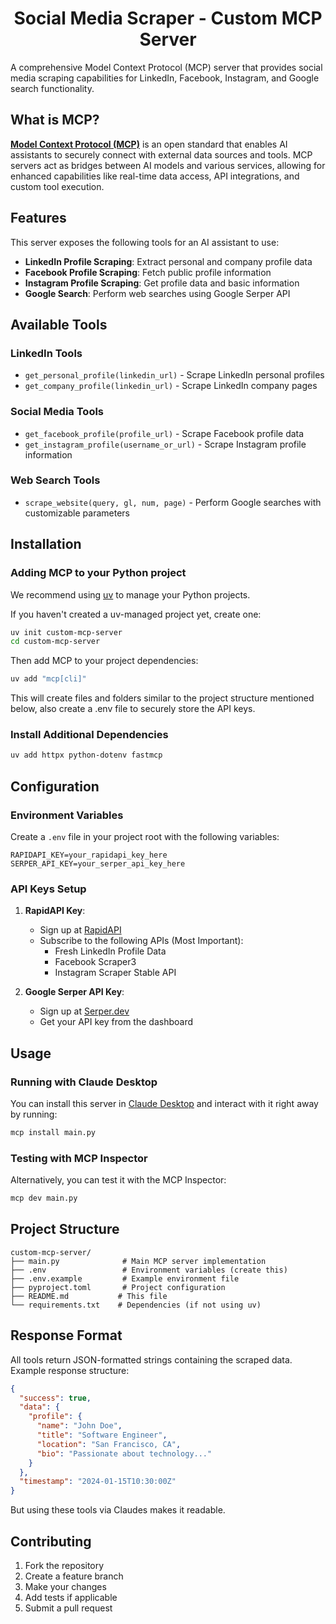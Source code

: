 <div align="center">

# Social Media Scraper - Custom MCP Server

</div>

A comprehensive Model Context Protocol (MCP) server that provides social media scraping capabilities for LinkedIn, Facebook, Instagram, and Google search functionality.

## What is MCP?

**[Model Context Protocol (MCP)](https://modelcontextprotocol.io/introduction)** is an open standard that enables AI assistants to securely connect with external data sources and tools. MCP servers act as bridges between AI models and various services, allowing for enhanced capabilities like real-time data access, API integrations, and custom tool execution.

## Features
This server exposes the following tools for an AI assistant to use:
- **LinkedIn Profile Scraping**: Extract personal and company profile data
- **Facebook Profile Scraping**: Fetch public profile information
- **Instagram Profile Scraping**: Get profile data and basic information
- **Google Search**: Perform web searches using Google Serper API

## Available Tools

### LinkedIn Tools
- `get_personal_profile(linkedin_url)` - Scrape LinkedIn personal profiles
- `get_company_profile(linkedin_url)` - Scrape LinkedIn company pages

### Social Media Tools
- `get_facebook_profile(profile_url)` - Scrape Facebook profile data
- `get_instagram_profile(username_or_url)` - Scrape Instagram profile information

### Web Search Tools
- `scrape_website(query, gl, num, page)` - Perform Google searches with customizable parameters

## Installation

### Adding MCP to your Python project

We recommend using [uv](https://docs.astral.sh/uv/) to manage your Python projects.

If you haven't created a uv-managed project yet, create one:

```bash
uv init custom-mcp-server
cd custom-mcp-server
```

Then add MCP to your project dependencies:

```bash
uv add "mcp[cli]"
```
This will create files and folders similar to the project structure mentioned below, also create a .env file to securely store the API keys.

### Install Additional Dependencies

```bash
uv add httpx python-dotenv fastmcp
```

## Configuration

### Environment Variables

Create a `.env` file in your project root with the following variables:

```env
RAPIDAPI_KEY=your_rapidapi_key_here
SERPER_API_KEY=your_serper_api_key_here
```

### API Keys Setup

1. **RapidAPI Key**: 
   - Sign up at [RapidAPI](https://rapidapi.com/)
   - Subscribe to the following APIs (Most Important):
     - Fresh LinkedIn Profile Data
     - Facebook Scraper3
     - Instagram Scraper Stable API

2. **Google Serper API Key**:
   - Sign up at [Serper.dev](https://serper.dev/)
   - Get your API key from the dashboard

## Usage

### Running with Claude Desktop

You can install this server in [Claude Desktop](https://claude.ai/download) and interact with it right away by running:

```bash
mcp install main.py
```

### Testing with MCP Inspector

Alternatively, you can test it with the MCP Inspector:

```bash
mcp dev main.py
```

## Project Structure

```
custom-mcp-server/
├── main.py              # Main MCP server implementation
├── .env                 # Environment variables (create this)
├── .env.example         # Example environment file
├── pyproject.toml       # Project configuration
├── README.md           # This file
└── requirements.txt    # Dependencies (if not using uv)
```

## Response Format

All tools return JSON-formatted strings containing the scraped data. Example response structure:

```json
{
  "success": true,
  "data": {
    "profile": {
      "name": "John Doe",
      "title": "Software Engineer",
      "location": "San Francisco, CA",
      "bio": "Passionate about technology..."
    }
  },
  "timestamp": "2024-01-15T10:30:00Z"
}
```
But using these tools via Claudes makes it readable.

## Contributing

1. Fork the repository
2. Create a feature branch
3. Make your changes
4. Add tests if applicable
5. Submit a pull request


